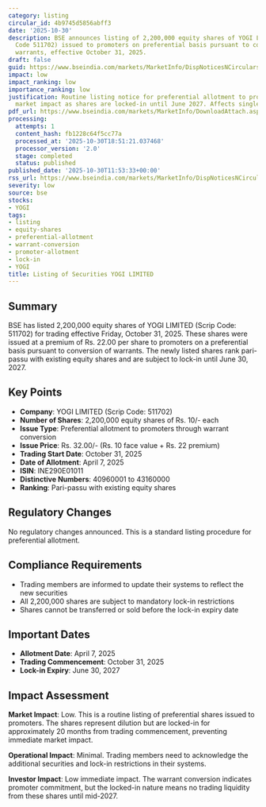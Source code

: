 ```yaml
---
category: listing
circular_id: 4b9745d5856abff3
date: '2025-10-30'
description: BSE announces listing of 2,200,000 equity shares of YOGI LIMITED (Scrip
  Code 511702) issued to promoters on preferential basis pursuant to conversion of
  warrants, effective October 31, 2025.
draft: false
guid: https://www.bseindia.com/markets/MarketInfo/DispNoticesNCirculars.aspx?Noticeid={E6522C20-9510-4142-B8C1-F157B1B0C568}&noticeno=20251030-15&dt=10/30/2025&icount=15&totcount=63&flag=0
impact: low
impact_ranking: low
importance_ranking: low
justification: Routine listing notice for preferential allotment to promoters. Limited
  market impact as shares are locked-in until June 2027. Affects single company only.
pdf_url: https://www.bseindia.com/markets/MarketInfo/DownloadAttach.aspx?id=20251030-15&attachedId=
processing:
  attempts: 1
  content_hash: fb1228c64f5cc77a
  processed_at: '2025-10-30T18:51:21.037468'
  processor_version: '2.0'
  stage: completed
  status: published
published_date: '2025-10-30T11:53:33+00:00'
rss_url: https://www.bseindia.com/markets/MarketInfo/DispNoticesNCirculars.aspx?Noticeid={E6522C20-9510-4142-B8C1-F157B1B0C568}&noticeno=20251030-15&dt=10/30/2025&icount=15&totcount=63&flag=0
severity: low
source: bse
stocks:
- YOGI
tags:
- listing
- equity-shares
- preferential-allotment
- warrant-conversion
- promoter-allotment
- lock-in
- YOGI
title: Listing of Securities YOGI LIMITED
---
```


## Summary

BSE has listed 2,200,000 equity shares of YOGI LIMITED (Scrip Code: 511702) for trading effective Friday, October 31, 2025. These shares were issued at a premium of Rs. 22.00 per share to promoters on a preferential basis pursuant to conversion of warrants. The newly listed shares rank pari-passu with existing equity shares and are subject to lock-in until June 30, 2027.

## Key Points

- **Company**: YOGI LIMITED (Scrip Code: 511702)
- **Number of Shares**: 2,200,000 equity shares of Rs. 10/- each
- **Issue Type**: Preferential allotment to promoters through warrant conversion
- **Issue Price**: Rs. 32.00/- (Rs. 10 face value + Rs. 22 premium)
- **Trading Start Date**: October 31, 2025
- **Date of Allotment**: April 7, 2025
- **ISIN**: INE290E01011
- **Distinctive Numbers**: 40960001 to 43160000
- **Ranking**: Pari-passu with existing equity shares

## Regulatory Changes

No regulatory changes announced. This is a standard listing procedure for preferential allotment.

## Compliance Requirements

- Trading members are informed to update their systems to reflect the new securities
- All 2,200,000 shares are subject to mandatory lock-in restrictions
- Shares cannot be transferred or sold before the lock-in expiry date

## Important Dates

- **Allotment Date**: April 7, 2025
- **Trading Commencement**: October 31, 2025
- **Lock-in Expiry**: June 30, 2027

## Impact Assessment

**Market Impact**: Low. This is a routine listing of preferential shares issued to promoters. The shares represent dilution but are locked-in for approximately 20 months from trading commencement, preventing immediate market impact.

**Operational Impact**: Minimal. Trading members need to acknowledge the additional securities and lock-in restrictions in their systems.

**Investor Impact**: Low immediate impact. The warrant conversion indicates promoter commitment, but the locked-in nature means no trading liquidity from these shares until mid-2027.
